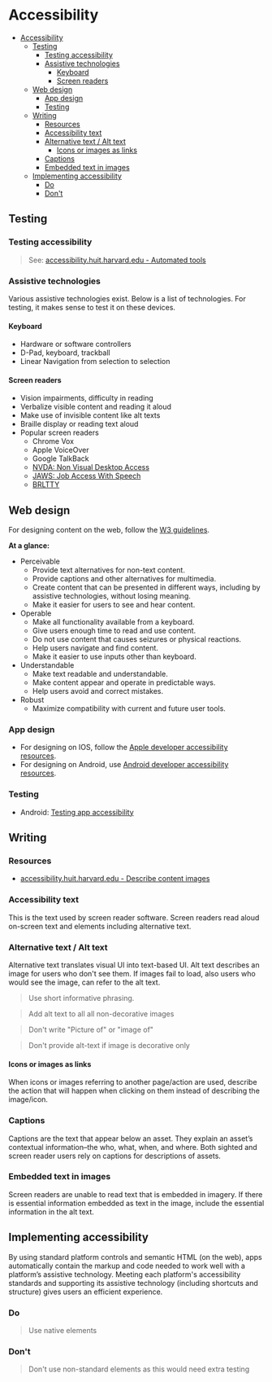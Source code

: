 # Accessibility

- [Accessibility](#accessibility)
  - [Testing](#testing)
    - [Testing accessibility](#testing-accessibility)
    - [Assistive technologies](#assistive-technologies)
      - [Keyboard](#keyboard)
      - [Screen readers](#screen-readers)
  - [Web design](#web-design)
    - [App design](#app-design)
    - [Testing](#testing-1)
  - [Writing](#writing)
    - [Resources](#resources)
    - [Accessibility text](#accessibility-text)
    - [Alternative text / Alt text](#alternative-text--alt-text)
      - [Icons or images as links](#icons-or-images-as-links)
    - [Captions](#captions)
    - [Embedded text in images](#embedded-text-in-images)
  - [Implementing accessibility](#implementing-accessibility)
    - [Do](#do)
    - [Don't](#dont)


## Testing

### Testing accessibility

> See: [accessibility.huit.harvard.edu - Automated tools](https://accessibility.huit.harvard.edu/auto-tools-testing#free)

### Assistive technologies

Various assistive technologies exist. Below is a list of technologies. For testing, it makes sense to test it on these devices.

#### Keyboard

- Hardware or software controllers
- D-Pad, keyboard, trackball
- Linear Navigation from selection to selection

#### Screen readers

- Vision impairments, difficulty in reading
- Verbalize visible content and reading it aloud
- Make use of invisible content like alt texts
- Braille display or reading text aloud
- Popular screen readers
    - Chrome Vox
    - Apple VoiceOver
    - Google TalkBack
    - [NVDA: Non Visual Desktop Access](https://www.nvaccess.org/)
    - [JAWS: Job Access With Speech](https://www.freedomscientific.com/products/software/jaws/)
    - [BRLTTY](https://brltty.app/)

## Web design
For designing content on the web, follow the [W3 guidelines](https://www.w3.org/WAI/standards-guidelines/wcag/).

**At a glance:**
- Perceivable
    - Provide text alternatives for non-text content.
    - Provide captions and other alternatives for multimedia.
    - Create content that can be presented in different ways, including by assistive technologies, without losing meaning.
    - Make it easier for users to see and hear content.
- Operable
    - Make all functionality available from a keyboard.
    - Give users enough time to read and use content.
    - Do not use content that causes seizures or physical reactions.
    - Help users navigate and find content.
    - Make it easier to use inputs other than keyboard.
- Understandable
    - Make text readable and understandable.
    - Make content appear and operate in predictable ways.
    - Help users avoid and correct mistakes.
- Robust
    - Maximize compatibility with current and future user tools.

### App design
- For designing on IOS, follow the [Apple developer accessibility resources](https://developer.apple.com/accessibility/).
- For designing on Android, use [Android developer accessibility resources](https://developer.android.com/guide/topics/ui/accessibility).

### Testing
- Android: [Testing app accessibility](https://developer.android.com/guide/topics/ui/accessibility/testing)

## Writing

### Resources

- [accessibility.huit.harvard.edu - Describe content images](https://accessibility.huit.harvard.edu/describe-content-images)

### Accessibility text

This is the text used by screen reader software. Screen readers read aloud on-screen text and elements including alternative text.

### Alternative text / Alt text

Alternative text translates visual UI into text-based UI. Alt text describes an image for users who don't see them. If images fail to load, also users who would see the image, can refer to the alt text.

> Use short informative phrasing.

> Add alt text to all all non-decorative images

> Don't write "Picture of" or "image of"

> Don't provide alt-text if image is decorative only

#### Icons or images as links

When icons or images referring to another page/action are used, describe the action that will happen when clicking on them instead of describing the image/icon.

### Captions

Captions are the text that appear below an asset. They explain an asset’s contextual information–the who, what, when, and where. Both sighted and screen reader users rely on captions for descriptions of assets.

### Embedded text in images

Screen readers are unable to read text that is embedded in imagery. If there is essential information embedded as text in the image, include the essential information in the alt text.


## Implementing accessibility

By using standard platform controls and semantic HTML (on the web), apps automatically contain the markup and code needed to work well with a platform’s assistive technology. Meeting each platform's accessibility standards and supporting its assistive technology (including shortcuts and structure) gives users an efficient experience.

### Do

> Use native elements

### Don't

> Don't use non-standard elements as this would need extra testing



